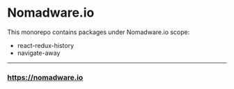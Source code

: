 # Nomadware.io

This monorepo contains packages under Nomadware.io scope:
- react-redux-history
- navigate-away

<hr>

### https://nomadware.io
